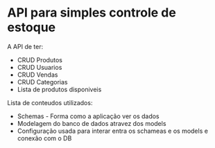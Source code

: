 # API para simples controle de estoque

A API de ter:
- CRUD Produtos
- CRUD Usuarios
- CRUD Vendas
- CRUD Categorias
- Lista de produtos disponiveis

Lista de conteudos utilizados:
- Schemas - Forma como a aplicação ver os dados
- Modelagem do banco de dados atravez dos models
- Configuração usada para interar entra os schameas e os models e conexão com o DB 